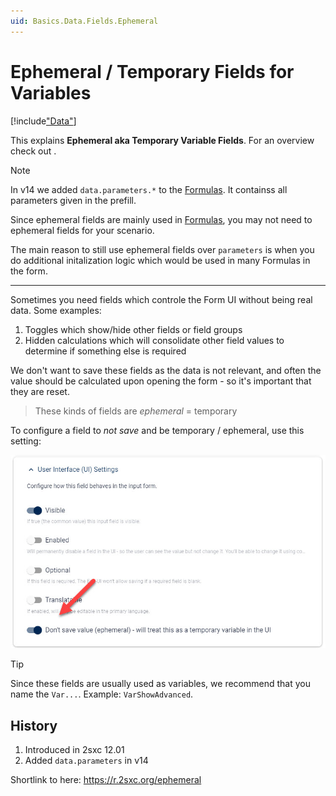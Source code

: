 ```yaml
---
uid: Basics.Data.Fields.Ephemeral
---
```


# Ephemeral / Temporary Fields for Variables

[!include["Data"](~/pages/basics/data/_shared-content-types.md)]

This explains **Ephemeral aka Temporary Variable Fields**. For an overview check out [](xref:Basics.Data.Index).

> [!NOTE]
> In v14 we added `data.parameters.*` to the [Formulas](xref:Basics.Edit.Formulas.Index).
> It containss all parameters given in the prefill. 
> 
> Since ephemeral fields are mainly used in [Formulas](xref:Basics.Edit.Formulas.Index), 
> you may not need to ephemeral fields for your scenario.
> 
> The main reason to still use ephemeral fields over `parameters` is when you do additional initalization logic
> which would be used in many Formulas in the form. 

---

Sometimes you need fields which controle the Form UI without being real data. Some examples:

1. Toggles which show/hide other fields or field groups
1. Hidden calculations which will consolidate other field values to determine if something else is required

We don't want to save these fields as the data is not relevant, and often the value should be calculated upon opening the form - so it's important that they are reset. 

> These kinds of fields are _ephemeral_ = temporary

To configure a field to _not save_ and be temporary / ephemeral, use this setting:

<img src="./assets/ephemeral.jpg">

> [!TIP]
> Since these fields are usually used as variables, we recommend that you name the `Var...`. 
> Example: `VarShowAdvanced`.

## History

1. Introduced in 2sxc 12.01
1. Added `data.parameters` in v14

Shortlink to here: https://r.2sxc.org/ephemeral